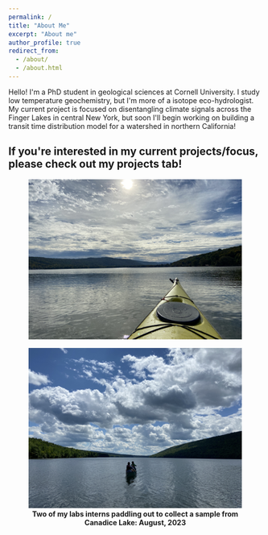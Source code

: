 ```yaml
---
permalink: /
title: "About Me"
excerpt: "About me"
author_profile: true
redirect_from: 
  - /about/
  - /about.html
---
```


Hello! I'm a PhD student in geological sciences at Cornell University. I study low temperature geochemistry, but I'm more of a isotope eco-hydrologist. My current project is focused on disentangling climate signals across the Finger Lakes in central New York, but soon I'll begin working on building a transit time distribution model for a watershed in northern California! 

If you're interested in my current projects/focus, please check out my projects tab!
---

<figure>
<img src='/images/otisco_kayak.JPG'>
<caption align = "center" Otisco Lake: October, 2022>
</caption>
</figure>

<figure>
<img src='/images/Canadice_1_3260.JPG'>
<figcaption align = "center"><b>Two of my labs interns paddling out to collect a sample from Canadice Lake: August, 2023</b>
</figcaption>
</figure>